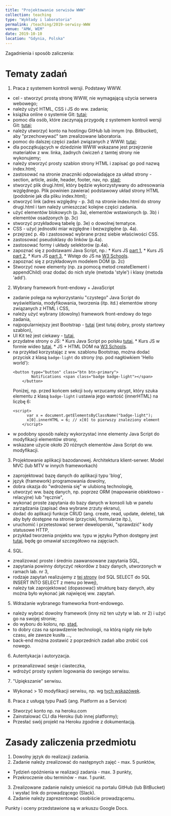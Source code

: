 ```yaml
---
title: "Projektowanie serwisów WWW"
collection: teaching
type: "Wykłady i laboratoria"
permalink: /teaching/2019-serwisy-WWW
venue: "AMW, WEM"
date: 2019-10-10
location: "Gdynia, Polska"
---
```


Zagadnienia i sposób zaliczenia:



Tematy zadań
======

1. Praca z systemem kontroli wersji. Podstawy WWW.
  * cel - stworzyć prostą stronę WWW, nie wymagającą użycia serwera webowego;
  * należy użyć HTML, CSS i JS do ww. zadania;
  * książka online o systemie Git: <a href="https://git-scm.com/book/pl/v2" target="_blank">tutaj</a>; 
  * pomoc dla osób, które zaczynają przygodę z systemem kontroli wersji Git: <a href="https://www.flynerd.pl/2018/02/github-dla-zielonych-pierwsze-repozytorium.html" target="_blank">tutaj</a>;
  * należy utworzyć konto na hostingu GitHub lub innym (np. Bitbucket), aby "przechowywać" tam zrealizowane laboratoria.
  * pomoc do dalszej części zadań związanych z WWW: <a href="http://niezbednik-nauczyciela.pl/publikacje/r2019/html97/k_0_0_0.php" target="_blank">tutaj</a>;
  * dla początkujących w dziedzinie WWW wskazane jest przejrzenie materiałów z ww. linka, żadnych ćwiczeń z tamtej strony nie wykonujemy;
  * należy stworzyć prosty szablon strony HTML i zapisać go pod nazwą index.html;
  * zastosować na stronie znaczniki odpowiadające za układ strony - section, article, aside, header, footer, nav, np. <a href="http://how2html.pl/div-sekcje-html5/" target="_blank">stąd</a>;
  * stworzyć plik drugi.html, który będzie wykorzystywany do adresowania względnego. Plik powinien zawierać podstawowy układ strony HTML (podobnie jak dla pliku index.html);
  * stworzyć link (adres względny - p. 3d) na stronie index.html do strony drugi.html i tam należy umieszczać kolejne części zadania.
  * użyć elementów blokowych (p. 3a), elementów wstawionych (p. 3b) i elementów osadzonych (p. 3c) 
  * stworzyć przykładową tabelę (p. 3e) o dowolnej tematyce. 
  * CSS - użyć jednostki miar względne i bezwzględne (p. 4a).
  * przejrzeć p. 4b i zastosować wybrane przez siebie właściwości CSS.
  * zastosować pseudoklasy do linków (p.4a).
  * zastosować formy i układy selektorów (p.4a).
  * zapoznać się z podstawami Java Script, np.:
        * Kurs JS <a href="https://jakubjurkian.pl/kurs-javascript-brackets-debugowanie-zmienne-operatory/" target="_blank"> part 1</a>,
        * Kurs JS <a href="https://jakubjurkian.pl/kurs-javascript-tablice-obiekty-komentarze/" target="_blank"> part 2</a>,
        * Kurs JS <a href="https://jakubjurkian.pl/kurs-javascript-drzewo-dom-wybieranie-elementow/" target="_blank"> part 3</a>,
        * Wstęp do JS na <a href="https://www.w3schools.com/js/js_intro.asp" target="_blank"> W3 Schools</a>.
  * zapoznać się z przykładowym modelem DOM (p. 2c)</a>
  * Stworzyć nowe elementy (np. za pomocą metod createElement i appendChild) oraz dodać do nich style (metoda 'style') i klasy (metoda 'add').


2. Wybrany framework front-endowy + JavaScript
  * zadanie polega na wykorzystaniu "czystego" Java Script do wyświeltlania, modyfikowania, tworzenia (itp. itd.) elementów strony związanych z HTML i CSS,
  * należy użyć wybrany (dowolny) framework front-endowy do tego zadania,
  * najpopularniejszy jest Bootstrap - <a href="https://getbootstrap.com/docs/4.3/getting-started/introduction/" target="_blank">tutaj</a> (jest tutaj dobry, prosty startowy szablon),
  * UI Kit też jest ciekawy - <a href="https://getuikit.com/docs/installation" target="_blank">tutaj</a>,
  * przydatne strony o JS:
        * Kurs Java Script po polsku <a href="https://kursjs.pl/" target="_blank"> tutaj</a>,
        * Kurs JS w formie wideo <a href="https://miroslawzelent.pl/kurs-javascript/" target="_blank"> tutaj</a>,
        * JS + HTML DOM na <a href="https://www.w3schools.com/jsref/default.asp" target="_blank"> W3 Schools</a>.
  * na przykład korzystając z ww. szablonu Bootstrap, można dodać przycisk z klasą ```badge-light``` do strony (np. pod nagłówkiem 'Hello world'):
	```
	<button type="button" class="btn btn-primary">
			Notifications <span class="badge badge-light"></span>
		</button>
	```
	Poniżej, np. przed końcem sekcji ```body``` wrzucamy skrypt, który szuka elementu z klasą ```badge-light``` i ustawia jego wartość (innerHTML) na liczbę 6:
	```
	<script>
		  var x = document.getElementsByClassName("badge-light");
		  x[0].innerHTML = 6; // x[0] to pierwszy znaleziony element
	    </script>
	```
  * w podobny sposób należy wykorzystać inne elementy Java Script do modyfikacji elementów strony,
  * wskazane użycie około 20 różnych elementów Java Script do ww. modyfikacji.

3. Projektowanie aplikacji bazodanowej. Architektura klient-serwer. Model MVC (lub MTV w innych frameworkach)
  * zaprojektować bazę danych do aplikacji typu 'blog',
  * język (framework) programowania dowolny,
  * dobra okazja do "wdrożenia się" w ulubioną technologię,
  * utworzyć ww. bazę danych, np. poprzez ORM (mapowanie obiektowo - relacyjne) lub "ręcznie",
  * wykonać proste zapytania do bazy danych w konsoli lub w panelu zarządzania (zapisać dwa wybrane zrzuty ekranu),
  * dodać do aplikacji funkcje CRUD (ang. create, read, update, delete), tak aby były dostępne na stronie (przyciski, formularze itp.),
  * uruchomić i przetestować serwer deweloperski, "sprawdzić" kody statusowe HTTP,
  * przykład tworzenia projektu ww. typu w języku Python dostępny jest <a href="https://tutorial.djangogirls.org/pl/" target="_blank"> tutaj</a>, będę go omawiał szczegółowo na zajęciach.

4. SQL.
  * zrealizować proste i średnio zaawansowane zapytania SQL,
  * zapytania powinny dotyczyć rekordów z bazy danych, utworzonych w ramach lab. nr 3,
  * rodzaje zapytań realizujemy z <a href="https://www.w3schools.com/sql/default.asp" target="_blank">tej strony</a> (od SQL SELECT do SQL INSERT INTO SELECT z menu po lewej),
  * należy tak zaprojektować (dopasować) strukturę bazy danych, aby można było wykonać jak najwięcej ww. zapytań.

5. Wdrażanie wybranego frameworka front-endowego.
  * należy wybrać dowolny framework (inny niż ten użyty w lab. nr 2) i użyć go na swojej stronie;
  * do wyboru do koloru, np. <a href="https://raygun.com/blog/popular-javascript-frameworks/" target="_blank">stąd</a>,
  * to dobry czas na sprawdzenie technologii, na którą nigdy nie było czasu, ale zawsze kusiła ...,
  * back-end można zostawić z poprzednich zadań albo zrobić coś nowego.

6. Autentykacja i autoryzacja.
  * przeanalizować sesje i ciasteczka,
  * wdrożyć prosty system logowania do swojego serwisu.

7. "Upiększanie" serwisu.
  * Wykonać > 10 modyfikacji serwisu, np. wg <a href="https://www.w3schools.com/howto/default.asp"> tych wskazówek</a>.

8. Praca z usługą typu PaaS (ang. Platform as a Service)
  * Stworzyć konto np. na heroku.com	
  * Zainstalować CLI dla Heroku (lub innej platformy);
  * Przesłać swój projekt na Heroku zgodnie z dokumentacją.

Zasady zaliczenia przedmiotu
======

1. Dowolny język do realizacji zadania.
2. Zadanie należy zrealizować do następnych zajęć - max. 5 punktów,
  * Tydzień opóźnienia w realizacji zadania - max. 3 punkty,
  * Przekroczenie obu terminów - max. 1 punkt.
3. Zrealizowane zadanie należy umieścić na portalu GitHub (lub BitBucket) i wysłać link do prowadzącego (Slack).
4. Zadanie należy zaprezentować osobiście prowadzącemu. 

Punkty i oceny przedstawione są w arkuszu Google Docs.

